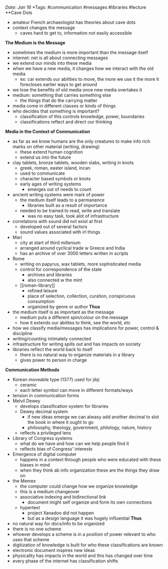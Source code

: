 *Date: Jan 16*
*Tags: #communication #messages #libraries #lecture 
**Cave Dots
- amateur French archaeologist has theories about cave dots
- context changes the message
	- caves hard to get to, information not  easily accessible

**The Medium is the Message**
- sometimes the medium is more important than the message itself
- internet: net is all about connecting messages 
- we extend our minds into these media
- when we have a new media, it changes how we interact with the old media
	- ex: car extends our abilities to move, the more we use it the more it forecloses earlier ways to get  around
- we lose the benefits of old media once new  media overtakes it
- medium: something that carries something else
	- the things that do the carrying matter
- media come in different classes or kinds of things
- who decides that something is important?
	- classification of this controls knowledge, power, boundaries
	- classifications reflect and direct our thinking

**Media in the Context of Communication**
- as far as we know humans are the only creatures to make info rich marks on other material (writing, drawing)
	- these extend human cognition
	- extend us into the future
- clay tablets, bronze tablets, wooden slabs, writing in knots
	- greek, roman, easter island, incan
	- used to communicate
	- character based symbols or knots
	- early ages of writing systems
		- emerges out of needs to count
- ancient writing systems were mark of power
	- the medium itself leads to a permanence
		- libraries built as a result of importance 
	- needed to be trained to read, write and translate
		- was no easy task, took alot of infrastructure
- correlations with sound did not exist at first
	- developed out of several factors
	- sound values associated with irl things
- Mari
	- city at start of third millenium
	- arranged around cyclical trade w Greece and India
	- has an archive of over 3000 letters written in scripts
- Rome
	- writing on papyrus, wax tablets, more sophisticated media
	- control for correspondence of the state
		- archives and libraries
		- also connected w the mint
	- [[roman-library]]
		- refined leisure
		- place of selection, collection, curation, conspicuous consumption
		- organized by genre or author
**Thus**
- the medium itself is as important as the message 
	- medium puts a different spin/colour on the message
	- how it extends our abilites to think, see the world, etc
- how we classify media/messages has implications for power, control & discipline
- writing/counting intimately connected
- infrastructure for writing spills out and has impacts on society
- libraries reflect the world back to itself
	- there is no natural way to organize materials in a library
	- gives power to person in charge

**Communication Methods**
- Korean moveable type (1377) used for jikji
	- ceramic
	- each letter symbol can move in different formats/ways
- tension in communication forms 
- Melvil Dewey
	- develops classification system for libraries
	- Dewey decimal system
		- if new ideas emerge we can alwasy add another decimal to slot the book in where it ought to go
		- philosophy, theology, government, philology, nature, history
	- reflects a privileged lens
- Library of Congress systems
	- what do we have and how can we help people find it
	- reflects bias of Congress' interests
- Emergence of digital computer
	- happens in a context through people who were educated with these biases in mind
	- when they think ab info organization these are the things they draw on
- the Memex
	- the computer could change how we organize knowledge
	- this is a medium changeover
	- associative indexing and bidirectional link
		- document might self organize and form its own connections
	- hypertext
		- project Xanadoo did not happen
		- but as a design language it was hugely influential
**Thus**
- no natural way for docs/info to be organized
- there is no one scheme
- whoever develops a scheme is in a position of power relevant to who uses that scheme
- digitization of knowledge is built for who these classifications are known
- electronic document inspires new ideas
- physicality has impacts in the world and this has changed over time
- every phase of the internet has classification shifts